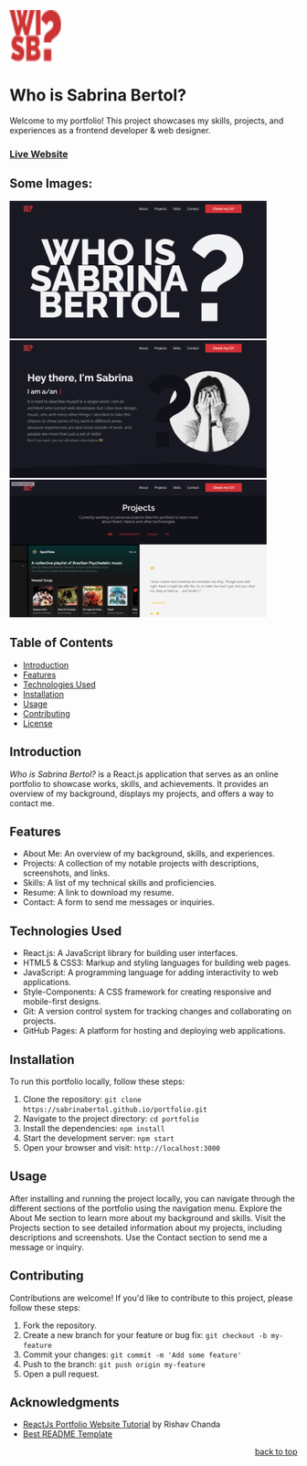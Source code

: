 <a name="readme-top"></a>

<img src="./src/images/logo.svg" alt="Logo" width="90" height="90">

# Who is Sabrina Bertol?
Welcome to my portfolio! This project showcases my skills, projects, and experiences as a frontend developer & web designer.

### [Live Website](https://sabrinabertol.github.io/portfolio/)
## Some Images:
<img width="450px;" src="./src/images/1.png"/>
<img width="450px;" src="./src/images/2.png"/>
<img width="450px;" src="./src/images/3.png"/>


## Table of Contents
- [Introduction](#introduction)
- [Features](#features)
- [Technologies Used](#technologies-used)
- [Installation](#installation)
- [Usage](#usage)
- [Contributing](#contributing)
- [License](#license)

## Introduction
*Who is Sabrina Bertol?* is a React.js application that serves as an online portfolio to showcase works, skills, and achievements. It provides an overview of my background, displays my projects, and offers a way to contact me.

## Features
- About Me: An overview of my background, skills, and experiences.
- Projects: A collection of my notable projects with descriptions, screenshots, and links.
- Skills: A list of my technical skills and proficiencies.
- Resume: A link to download my resume.
- Contact: A form to send me messages or inquiries.

## Technologies Used
- React.js: A JavaScript library for building user interfaces.
- HTML5 & CSS3: Markup and styling languages for building web pages.
- JavaScript: A programming language for adding interactivity to web applications.
- Style-Components: A CSS framework for creating responsive and mobile-first designs.
- Git: A version control system for tracking changes and collaborating on projects.
- GitHub Pages: A platform for hosting and deploying web applications.

## Installation
To run this portfolio locally, follow these steps:

1. Clone the repository: `git clone https://sabrinabertol.github.io/portfolio.git`
2. Navigate to the project directory: `cd portfolio`
3. Install the dependencies: `npm install`
4. Start the development server: `npm start`
5. Open your browser and visit: `http://localhost:3000`

## Usage
After installing and running the project locally, you can navigate through the different sections of the portfolio using the navigation menu. Explore the About Me section to learn more about my background and skills. Visit the Projects section to see detailed information about my projects, including descriptions and screenshots. Use the Contact section to send me a message or inquiry.

## Contributing
Contributions are welcome! If you'd like to contribute to this project, please follow these steps:

1. Fork the repository.
2. Create a new branch for your feature or bug fix: `git checkout -b my-feature`
3. Commit your changes: `git commit -m 'Add some feature'`
4. Push to the branch: `git push origin my-feature`
5. Open a pull request.

## Acknowledgments

* [ReactJs Portfolio Website Tutorial](https://www.youtube.com/watch?v=ICs29OcEcwQ&list=PL0GcNxYXwTI3bD1t0uvQybdP7XYpppy00&index=5) by Rishav Chanda
* [Best README Template](https://github.com/othneildrew/Best-README-Template/tree/master)

<p align="right"><a href="#readme-top">back to top</a></p>